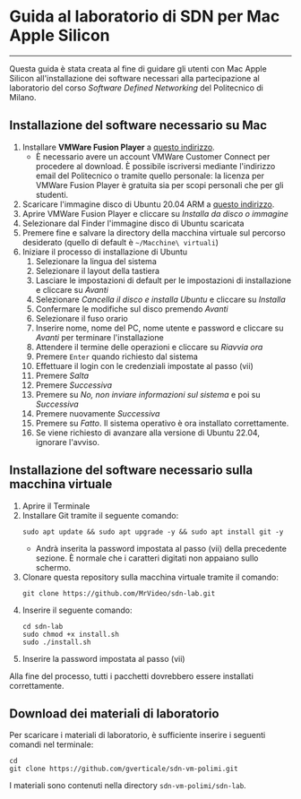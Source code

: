 # Guida al laboratorio di SDN per Mac Apple Silicon

---

Questa guida è stata creata al fine di guidare gli utenti con Mac Apple Silicon all'installazione dei software necessari alla partecipazione al laboratorio del corso *Software Defined Networking* del Politecnico di Milano.

## Installazione del software necessario su Mac

1. Installare **VMWare Fusion Player** a [questo indirizzo](https://customerconnect.vmware.com/en/evalcenter?p=fusion-player-personal-13).
	- È necessario avere un account VMWare Customer Connect per procedere al download. È possibile iscriversi mediante l'indirizzo email del Politecnico o tramite quello personale: la licenza per VMWare Fusion Player è gratuita sia per scopi personali che per gli studenti.
2. Scaricare l'immagine disco di Ubuntu 20.04 ARM a [questo indirizzo](https://cdimage.ubuntu.com/focal/daily-live/current/focal-desktop-arm64.iso).
3. Aprire VMWare Fusion Player e cliccare su *Installa da disco o immagine*
4. Selezionare dal Finder l'immagine disco di Ubuntu scaricata
5. Premere fine e salvare la directory della macchina virtuale sul percorso desiderato (quello di default è `~/Macchine\ virtuali`)
6. Iniziare il processo di installazione di Ubuntu
	1. Selezionare la lingua del sistema
	2. Selezionare il layout della tastiera
	3. Lasciare le impostazioni di default per le impostazioni di installazione e cliccare su *Avanti*
	4. Selezionare *Cancella il disco e installa Ubuntu* e cliccare su *Installa*
	5. Confermare le modifiche sul disco premendo *Avanti*
	6. Selezionare il fuso orario
	7. Inserire nome, nome del PC, nome utente e password e cliccare su *Avanti* per terminare l'installazione
	8. Attendere il termine delle operazioni e cliccare su *Riavvia ora*
	9. Premere `Enter` quando richiesto dal sistema
	10. Effettuare il login con le credenziali impostate al passo (vii)
	11. Premere *Salta*
	12. Premere *Successiva*
	13. Premere su *No, non inviare informazioni sul sistema* e poi su *Successiva*
	14. Premere nuovamente *Successiva*
	15. Premere su *Fatto*. Il sistema operativo è ora installato correttamente.
	16. Se viene richiesto di avanzare alla versione di Ubuntu 22.04, ignorare l'avviso.

## Installazione del software necessario sulla macchina virtuale

1. Aprire il Terminale
2. Installare Git tramite il seguente comando:
	```shell
	sudo apt update && sudo apt upgrade -y && sudo apt install git -y
	```
	- Andrà inserita la password impostata al passo (vii) della precedente sezione. È normale che i caratteri digitati non appaiano sullo schermo.
2. Clonare questa repository sulla macchina virtuale tramite il comando:
	```shell
	git clone https://github.com/MrVideo/sdn-lab.git
	```
3. Inserire il seguente comando:
	```shell
	cd sdn-lab
	sudo chmod +x install.sh
	sudo ./install.sh
	```
4. Inserire la password impostata al passo (vii)

Alla fine del processo, tutti i pacchetti dovrebbero essere installati correttamente.

## Download dei materiali di laboratorio

Per scaricare i materiali di laboratorio, è sufficiente inserire i seguenti comandi nel terminale:

```shell
cd
git clone https://github.com/gverticale/sdn-vm-polimi.git
```

I materiali sono contenuti nella directory `sdn-vm-polimi/sdn-lab`.
